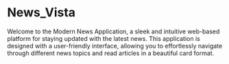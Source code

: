 # News_Vista
Welcome to the Modern News Application, a sleek and intuitive web-based platform for staying updated with the latest news. This application is designed with a user-friendly interface, allowing you to effortlessly navigate through different news topics and read articles in a beautiful card format.
